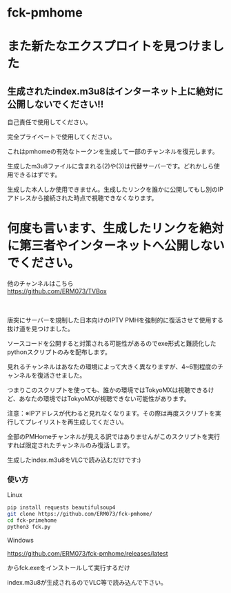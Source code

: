 # fck-pmhome 

# また新たなエクスプロイトを見つけました

## 生成されたindex.m3u8はインターネット上に絶対に公開しないでください!!


自己責任で使用してください。

完全プライベートで使用してください。

これはpmhomeの有効なトークンを生成して一部のチャンネルを復元します。

生成したm3u8ファイルに含まれる(2)や(3)は代替サーバーです。どれかしら使用できるはずです。

生成した本人しか使用できません。生成したリンクを誰かに公開してもし別のIPアドレスから接続された時点で視聴できなくなります。

# 何度も言います、生成したリンクを絶対に第三者やインターネットへ公開しないでください。


他のチャンネルはこちら<br>
https://github.com/ERM073/TVBox
<br><br><br>

唐突にサーバーを規制した日本向けのIPTV PMHを強制的に復活させて使用する抜け道を見つけました。

ソースコードを公開すると対策される可能性があるのでexe形式と難読化したpythonスクリプトのみを配布します。

見れるチャンネルはあなたの環境によって大きく異なりますが、4~6割程度のチャンネルを復活させました。

つまりこのスクリプトを使っても、誰かの環境ではTokyoMXは視聴できるけど、あなたの環境ではTokyoMXが視聴できない可能性があります。

注意：※IPアドレスが代わると見れなくなります。その際は再度スクリプトを実行してプレイリストを再生成してください。

全部のPMHomeチャンネルが見える訳ではありませんがこのスクリプトを実行すれば限定されたチャンネルのみ復活します。

生成したindex.m3u8をVLCで読み込むだけです:)

### 使い方

Linux 
```bash
pip install requests beautifulsoup4
git clone https://github.com/ERM073/fck-pmhome/
cd fck-primehome
python3 fck.py
```



Windows

https://github.com/ERM073/fck-pmhome/releases/latest

からfck.exeをインストールして実行するだけ

index.m3u8が生成されるのでVLC等で読み込んで下さい。
